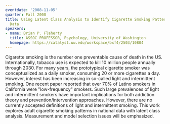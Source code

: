 ```yaml
---
eventdate: '2008-11-05'
quarter: Fall 2008
title: Using Latent Class Analysis to Identify Cigarette Smoking Patterns in US National
  Data
speakers:
- name: Brian P. Flaherty
  title: ASSOC PROFESSOR, Psychology, University of Washington
  homepage: https://catalyst.uw.edu/workspace/bxf4/2503/10804
---
```

Cigarette smoking is the number one preventable cause of death in the US. Internationally, tobacco use is expected to kill 10 million people annually through 2030. For many years, the prototypical cigarette smoker was conceptualized as a daily smoker, consuming 20 or more cigarettes a day. However, interest has been increasing in so-called light and intermittent smoking. One recent paper reported that over 70% of Latino smokers in California were &quot;low-frequency&quot; smokers. Such large prevalences of light and intermittent smokers have important implications for both addiction theory and prevention/intervention approaches. However, there are no currently accepted definitions of light and intermittent smoking. This work explores adult cigarette smoking patterns in national data with latent class analysis. Measurement and model selection issues will be emphasized.